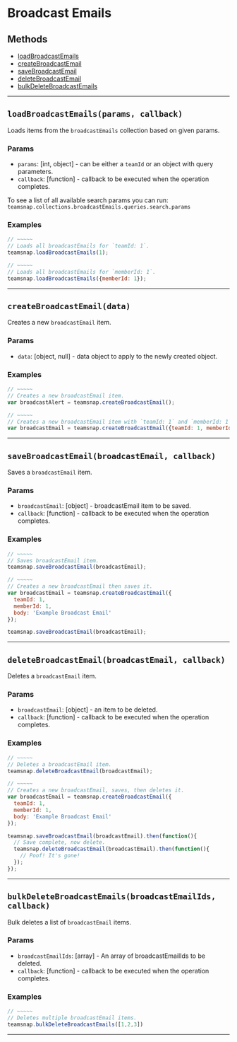 # Broadcast Emails

## Methods

- [loadBroadcastEmails](#loadBroadcastEmails)
- [createBroadcastEmail](#createBroadcastEmail)
- [saveBroadcastEmail](#saveBroadcastEmail)
- [deleteBroadcastEmail](#deleteBroadcastEmail)
- [bulkDeleteBroadcastEmails](#bulkDeleteBroadcastEmails)


---
<a id="loadBroadcastEmails"></a>
## `loadBroadcastEmails(params, callback)`
Loads items from the `broadcastEmails` collection based on given params.

### Params
* `params`: [int, object] - can be either a `teamId` or an object with query parameters.
* `callback`: [function] - callback to be executed when the operation completes.

To see a list of all available search params you can run:
`teamsnap.collections.broadcastEmails.queries.search.params`

### Examples
```javascript
// ~~~~~
// Loads all broadcastEmails for `teamId: 1`.
teamsnap.loadBroadcastEmails(1);

// ~~~~~
// Loads all broadcastEmails for `memberId: 1`.
teamsnap.loadBroadcastEmails({memberId: 1});
```


---


<a id="createBroadcastEmail"></a>
## `createBroadcastEmail(data)`
Creates a new `broadcastEmail` item.

### Params
* `data`: [object, null] - data object to apply to the newly created object.

### Examples
```javascript
// ~~~~~
// Creates a new broadcastEmail item.
var broadcastAlert = teamsnap.createBroadcastEmail();

// ~~~~~
// Creates a new broadcastEmail item with `teamId: 1` and `memberId: 1`.
var broadcastEmail = teamsnap.createBroadcastEmail({teamId: 1, memberId: 1});
```


---


<a id="saveBroadcastEmail"></a>
## `saveBroadcastEmail(broadcastEmail, callback)`
Saves a `broadcastEmail` item.

### Params
* `broadcastEmail`: [object] - broadcastEmail item to be saved.
* `callback`: [function] - callback to be executed when the operation completes.

### Examples
```javascript
// ~~~~~
// Saves broadcastEmail item.
teamsnap.saveBroadcastEmail(broadcastEmail);

// ~~~~~
// Creates a new broadcastEmail then saves it.
var broadcastEmail = teamsnap.createBroadcastEmail({
  teamId: 1,
  memberId: 1,
  body: 'Example Broadcast Email'
});

teamsnap.saveBroadcastEmail(broadcastEmail);
```


---


<a id="deleteBroadcastEmail"></a>
## `deleteBroadcastEmail(broadcastEmail, callback)`
Deletes a `broadcastEmail` item.

### Params
* `broadcastEmail`: [object] - an item to be deleted.
* `callback`: [function] - callback to be executed when the operation completes.

### Examples
```javascript
// ~~~~~
// Deletes a broadcastEmail item.
teamsnap.deleteBroadcastEmail(broadcastEmail);

// ~~~~~
// Creates a new broadcastEmail, saves, then deletes it.
var broadcastEmail = teamsnap.createBroadcastEmail({
  teamId: 1,
  memberId: 1,
  body: 'Example Broadcast Email'
});

teamsnap.saveBroadcastEmail(broadcastEmail).then(function(){
  // Save complete, now delete.
  teamsnap.deleteBroadcastEmail(broadcastEmail).then(function(){
    // Poof! It's gone!
  });
});
```


---


<a id="bulkDeleteBroadcastEmails"></a>
## `bulkDeleteBroadcastEmails(broadcastEmailIds, callback)`
Bulk deletes a list of `broadcastEmail` items.

### Params
* `broadcastEmailIds`: [array] - An array of broadcastEmailIds to be deleted.
* `callback`: [function] - callback to be executed when the operation completes.

### Examples
```javascript
// ~~~~~
// Deletes multiple broadcastEmail items.
teamsnap.bulkDeleteBroadcastEmails([1,2,3])
```


---
